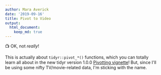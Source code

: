 ```yaml
---
author: Mara Averick
date: '2019-09-16'
title: Pivot to Video
output:
  html_document:
    keep_md: true
---
```




📺 OK, not _really_! 

This is actually about
`tidyr::pivot_*()` functions, which you can totally learn all about in the new
tidyr version 1.0.0 [Pivotting
vignette](https://tidyr.tidyverse.org/articles/pivot.html)! But, since I'll be using some nifty TV/movie-related data, I'm sticking with the name.


